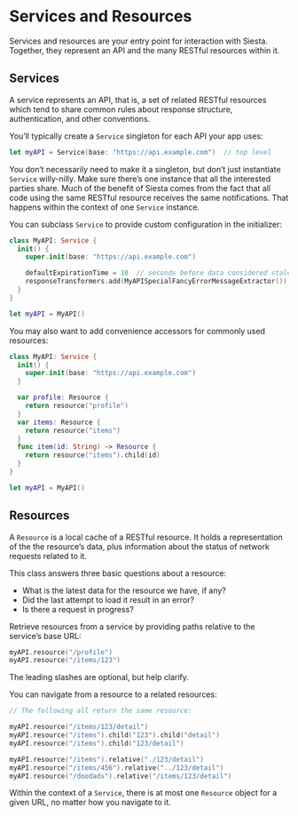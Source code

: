 # Services and Resources

Services and resources are your entry point for interaction with Siesta. Together, they represent an API and the many RESTful resources within it.

## Services

A service represents an API, that is, a set of related RESTful resources which tend to share common rules about response structure, authentication, and other conventions.

You’ll typically create a `Service` singleton for each API your app uses:

```swift
let myAPI = Service(base: "https://api.example.com")  // top level
```

You don’t necessarily need to make it a singleton, but don’t just instantiate `Service` willy-nilly. Make sure there’s one instance that all the interested parties share. Much of the benefit of Siesta comes from the fact that all code using the same RESTful resource receives the same notifications. That happens within the context of one `Service` instance.

You can subclass `Service` to provide custom configuration in the initializer:

```swift
class MyAPI: Service {
  init() {
    super.init(base: "https://api.example.com")

    defaultExpirationTime = 10  // seconds before data considered stale
    responseTransformers.add(MyAPISpecialFancyErrorMessageExtractor())
  }
}

let myAPI = MyAPI()
```

You may also want to add convenience accessors for commonly used resources:

```swift
class MyAPI: Service {
  init() {
    super.init(base: "https://api.example.com")
  }

  var profile: Resource {
    return resource("profile")
  }
  var items: Resource {
    return resource("items")
  }
  func item(id: String) -> Resource {
    return resource("items").child(id)
  }
}

let myAPI = MyAPI()
```

## Resources

A `Resource` is a local cache of a RESTful resource. It holds a representation of the the resource’s data, plus information about the status of network requests related to it.

This class answers three basic questions about a resource:

* What is the latest data for the resource we have, if any?
* Did the last attempt to load it result in an error?
* Is there a request in progress?

Retrieve resources from a service by providing paths relative to the service’s base URL:

```swift
myAPI.resource("/profile")
myAPI.resource("/items/123")
```

The leading slashes are optional, but help clarify.

You can navigate from a resource to a related resources:

```swift
// The following all return the same resource:

myAPI.resource("/items/123/detail")
myAPI.resource("/items").child("123").child("detail")
myAPI.resource("/items").child("123/detail")

myAPI.resource("/items").relative("./123/detail")
myAPI.resource("/items/456").relative("../123/detail")
myAPI.resource("/doodads").relative("/items/123/detail")
```

Within the context of a `Service`, there is at most one `Resource` object for a given URL, no matter how you navigate to it.
